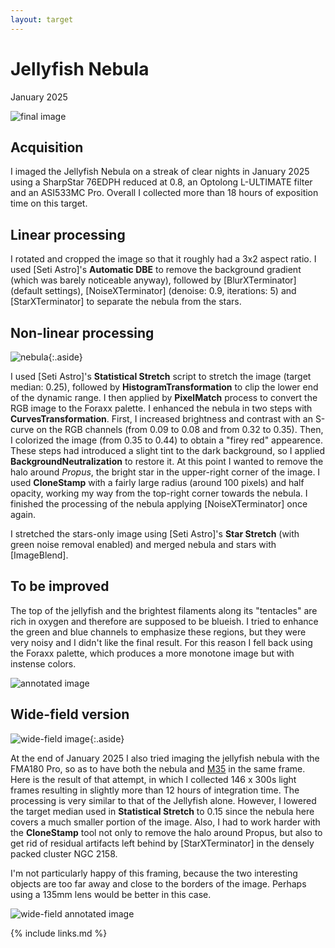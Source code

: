 ```yaml
---
layout: target
---
```


# Jellyfish Nebula

January 2025

![final image](final.png)

## Acquisition

I imaged the Jellyfish Nebula on a streak of clear nights in January 2025 using
a SharpStar 76EDPH reduced at 0.8, an Optolong L-ULTIMATE filter and an ASI533MC
Pro. Overall I collected more than 18 hours of exposition time on this target.

## Linear processing

I rotated and cropped the image so that it roughly had a 3x2 aspect ratio. I
used [Seti Astro]'s **Automatic DBE** to remove the background gradient (which
was barely noticeable anyway), followed by [BlurXTerminator] (default settings),
[NoiseXTerminator] (denoise: 0.9, iterations: 5) and [StarXTerminator] to
separate the nebula from the stars.

## Non-linear processing

![nebula](nebula.png){:.aside}

I used [Seti Astro]'s **Statistical Stretch** script to stretch the image
(target median: 0.25), followed by **HistogramTransformation** to clip the lower
end of the dynamic range. I then applied by **PixelMatch** process to convert
the RGB image to the Foraxx palette. I enhanced the nebula in two steps with
**CurvesTransformation**. First, I increased brightness and contrast with an
S-curve on the RGB channels (from 0.09 to 0.08 and from 0.32 to 0.35). Then, I
colorized the image (from 0.35 to 0.44) to obtain a "firey red" appearence.
These steps had introduced a slight tint to the dark background, so I applied
**BackgroundNeutralization** to restore it. At this point I wanted to remove the
halo around *Propus*, the bright star in the upper-right corner of the image. I
used **CloneStamp** with a fairly large radius (around 100 pixels) and half
opacity, working my way from the top-right corner towards the nebula. I finished the processing of the nebula applying [NoiseXTerminator] once again.

I stretched the stars-only image using [Seti Astro]'s **Star Stretch** (with
green noise removal enabled) and merged nebula and stars with [ImageBlend].

## To be improved

The top of the jellyfish and the brightest filaments along its "tentacles" are
rich in oxygen and therefore are supposed to be blueish. I tried to enhance the
green and blue channels to emphasize these regions, but they were very noisy and
I didn't like the final result. For this reason I fell back using the Foraxx
palette, which produces a more monotone image but with instense colors.

![annotated image](final_annotated.png)

## Wide-field version

![wide-field image](final_wide.png){:.aside}

At the end of January 2025 I also tried imaging the jellyfish nebula with the
FMA180 Pro, so as to have both the nebula and [M35](../2025-M35) in the same
frame. Here is the result of that attempt, in which I collected 146 x 300s light
frames resulting in slightly more than 12 hours of integration time. The
processing is very similar to that of the Jellyfish alone. However, I lowered
the target median used in **Statistical Stretch** to 0.15 since the nebula here
covers a much smaller portion of the image. Also, I had to work harder with the
**CloneStamp** tool not only to remove the halo around Propus, but also to get
rid of residual artifacts left behind by [StarXTerminator] in the densely packed
cluster NGC 2158.

I'm not particularly happy of this framing, because the two interesting objects
are too far away and close to the borders of the image. Perhaps using a 135mm
lens would be better in this case.

![wide-field annotated image](final_wide_annotated.png)

{% include links.md %}
